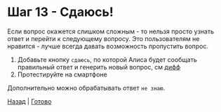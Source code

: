 # Шаг 13 - Сдаюсь!

Если вопрос окажется слишком сложным - то нельзя просто узнать ответ и перейти к следующему вопросу.
Это пользователям не нравится - лучше всегда давать возможность пропустить вопрос.

1. Добавьте кнопку `сдаюсь`, по которой Алиса будет сообщать правильный ответ и генерить новый вопрос, см [дифф][diff]
2. Протестируйте на смартфоне 

Дополнительно можно обрабатывать ответ `не знаю`.

[Назад][prev] | [Готово][next]

[prev]: https://github.com/vitalets/alice-workshop/tree/step12
[diff]: https://github.com/vitalets/alice-workshop/compare/step12...step13
[next]: http://bit.ly/alice-workshop_step14
